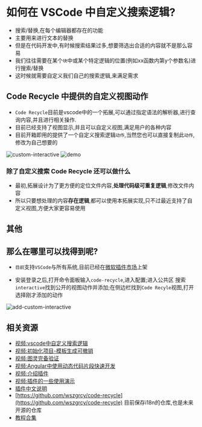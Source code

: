 # 如何在 VSCode 中自定义搜索逻辑?
- 搜索/替换,在每个编辑器都存在的功能
- 主要用来进行文本的替换
- 但是在代码开发中,有时候搜索结果过多,想要筛选出合适的内容就不是那么容易
- 我们往往需要在某个`块`中或某个特定逻辑的位置(例如xx函数内第y个参数名)进行搜索/替换
- 这时候就需要自定义我们自己的搜索逻辑,来满足需求
## Code Recycle 中提供的自定义视图动作
- `Code Recycle`目前是vscode中的一个拓展,可以通过指定语法的解析器,进行查询内容,并且进行相关操作.
- 目前已经支持了视图显示,并且可以自定义视图,满足用户的各种内容
- 目前开箱即用的提供了一个自定义搜索逻辑`动作`,当然您也可以直接复制此`动作`,修改为自己想要的

![custom-interactive](https://cdn.jsdelivr.net/gh/wszgrcy/code-recycle@1.0.8/doc/image/custom-interactive.jpg)
![demo](https://cdn.jsdelivr.net/gh/wszgrcy/code-recycle@1.0.9/doc/image/view-action/demo.gif)

### 除了自定义搜索 Code Recycle 还可以做什么
- 最初,拓展设计为了更方便的定位文件内容,**处理代码级可重复逻辑**,修改文件内容
- 所以只要想处理的内容**存在逻辑**,都可以使用本拓展实现,只不过最近支持了自定义视图,方便大家更容易使用

## 其他
## 那么在哪里可以找得到呢?
- `目前`支持`VSCode`与所有系统,目前已经在[微软插件市场](https://marketplace.visualstudio.com/items?itemName=LDXCODE.code-recycle)上架 

- 安装登录之后,打开命令面板输入`code-recycle`,进入配置;进入公共区 搜索`interactive`找到公开的视图动作并添加;在侧边栏找到`Code Recyle`视图,打开选择刚才添加的动作

![add-custom-interactive](https://cdn.jsdelivr.net/gh/wszgrcy/code-recycle@1.0.9/doc/image/add-custom-interactive.jpg)

## 相关资源
- [视频:vscode中自定义搜索逻辑](https://www.bilibili.com/video/BV1ec411y7JH/) 
- [视频:初始化项目-模板生成可撤销](https://www.bilibili.com/video/BV1pj411L7yQ/) 
- [视频:图灵完备验证](https://www.bilibili.com/video/BV19w411b7qx/) 
- [视频:Angular中使用动态代码片段快速开发](https://www.bilibili.com/video/BV1wc411i7pZ/) 
- [视频:介绍插件](https://www.bilibili.com/video/BV1Nb4y1u7FP/) 
- [视频:插件的一些使用演示](https://www.bilibili.com/video/BV1Vj411J7VZ/) 
- [插件中文说明](https://github.com/wszgrcy/code-recycle/blob/main/doc/README.zh-Hans.md)
- [https://github.com/wszgrcy/code-recycle](https://github.com/wszgrcy/code-recycle) 目前保存i18n的仓库,也是未来开源的仓库
- [教程合集](https://space.bilibili.com/31978940/channel/collectiondetail?sid=1891886)